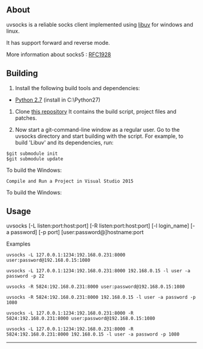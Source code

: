 About
---

uvsocks is a reliable socks client implemented using [libuv](https://github.com/libuv/libuv) for windows and linux.

It has support forward and reverse mode.

More information about socks5 : [RFC1928](http://www.ietf.org/rfc/rfc1928.txt "RFC1928")

Building
---
1. Install the following build tools and dependencies:
* [Python 2.7](https://www.python.org/ftp/python/2.7.9/python-2.7.9.amd64.msi) (install in C:\Python27)

1. Clone [this repository](https://github.com/hsccr/uvsocks) It contains the build script, project files and patches.

1. Now start a git-command-line window as a regular user. Go to the uvsocks directory and start building with the script. For example, to build 'Libuv' and its dependencies, run:

  ```
  $git submodule init
  $git submodule update
  ```

To build the Windows:

  `Compile and Run a Project in Visual Studio 2015`

To build the Windows:


Usage
---
   uvsocks [-L listen:port:host:port]
           [-R listen:port:host:port]
           [-l login_name]
           [-a password]
           [-p port]
           [user:password@]hostname:port

Examples

`uvsocks -L 127.0.0.1:1234:192.168.0.231:8000 user:password@192.168.0.15:1080`

`uvsocks -L 127.0.0.1:1234:192.168.0.231:8000 192.168.0.15 -l user -a password -p 22`

`uvsocks -R 5824:192.168.0.231:8000 user:password@192.168.0.15:1080`

`uvsocks -R 5824:192.168.0.231:8000 192.168.0.15 -l user -a password -p 1080`

`uvsocks -L 127.0.0.1:1234:192.168.0.231:8000 -R 5824:192.168.0.231:8000 user:password@192.168.0.15:1080`

`uvsocks -L 127.0.0.1:1234:192.168.0.231:8000 -R 5824:192.168.0.231:8000 192.168.0.15 -l user -a password -p 1080`

---


